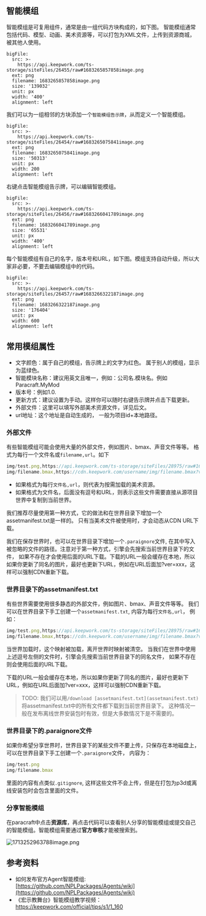 ## 智能模组

智能模组是可复用组件，通常是由一组代码方块构成的，如下图。 智能模组通常包括代码、模型、动画、美术资源等，可以打包为XML文件，上传到资源商城，被其他人使用。
 
```@BigFile
bigFile:
  src: >-
    https://api.keepwork.com/ts-storage/siteFiles/26455/raw#1683265857858image.png
  ext: png
  filename: 1683265857858image.png
  size: '139032'
  unit: px
  width: '400'
  alignment: left

```

我们可以为一组相邻的方块添加一个`智能模组告示牌`，从而定义一个智能模组。 
 
```@BigFile
bigFile:
  src: >-
    https://api.keepwork.com/ts-storage/siteFiles/26454/raw#1683265075841image.png
  ext: png
  filename: 1683265075841image.png
  size: '50313'
  unit: px
  width: 200
  alignment: left

```

右键点击智能模组告示牌，可以编辑智能模组。

 
```@BigFile
bigFile:
  src: >-
    https://api.keepwork.com/ts-storage/siteFiles/26456/raw#1683266041789image.png
  ext: png
  filename: 1683266041789image.png
  size: '65531'
  unit: px
  width: '400'
  alignment: left

```

每个智能模组有自己的名字，版本号和URL，如下图。模组支持自动升级，所以大家非必要，不要去编辑模组中的代码。
 
```@BigFile
bigFile:
  src: >-
    https://api.keepwork.com/ts-storage/siteFiles/26457/raw#1683266322187image.png
  ext: png
  filename: 1683266322187image.png
  size: '176404'
  unit: px
  width: 600
  alignment: left

```
## 常用模组属性

- 文字颜色：属于自己的模组，告示牌上的文字为红色。 属于别人的模组，显示为蓝绿色。 
- 智能模块名称：建议用英文且唯一，例如：公司名.模块名。例如Paracraft.MyMod 
- 版本号：例如1.0.
- 更新方式：建议设置为手动。这样你可以随时右键告示牌并点击下载更新。 
- 外部文件：这里可以填写外部美术资源文件，详见后文。
- url地址：这个地址是自动生成的， 一般为项目id+本地路径。 

### 外部文件

有些智能模组可能会使用大量的外部文件，例如图片、bmax、声音文件等等。
格式为每行一个文件名或`filename,url`。如下

```javascript
img/test.png,https://api.keepwork.com/ts-storage/siteFiles/28975/raw#1691312622238image.png
img/filename.bmax,https://cdn.keepwork.com/username/img/filename.bmax?ver=1
```

- 如果格式为每行`文件名,url`，则代表为按需加载的美术资源。 
- 如果格式为文件名，后面没有逗号和URL，则表示这些文件需要直接从源项目世界中复制到当前世界。 

我们推荐尽量使用第一种方式，它的做法和在世界目录下增加一个assetmanifest.txt是一样的。 只有当美术文件被使用时，才会动态从CDN URL下载。

我们在保存世界时，也可以在世界目录下增加一个`.paraignore`文件, 在其中写入被忽略的文件的路径。注意对于第一种方式，引擎会先搜索当前世界目录下的文件， 如果不存在才会使用后面的URL下载。下载的URL一般会缓存在本地，所以如果你更新了同名的图片，最好也更新下URL，例如在URL后面加?ver=xxx，这样可以强制CDN重新下载。

### 世界目录下的assetmanifest.txt

有些世界需要使用很多静态的外部文件，例如图片、bmax、声音文件等等。
我们可以在世界目录下手工创建一个`assetmanifest.txt`, 内容为每行`文件名,url`， 例如：

```javascript
img/test.png,https://api.keepwork.com/ts-storage/siteFiles/28975/raw#1691312622238image.png
img/filename.bmax,https://cdn.keepwork.com/username/img/filename.bmax?ver=1
```

当世界加载时，这个映射被加载，离开世界时映射被清空。 当我们在世界中使用上述逗号左侧的文件时，引擎会先搜索当前世界目录下的同名文件， 如果不存在则会使用后面的URL下载。

下载的URL一般会缓存在本地，所以如果你更新了同名的图片，最好也更新下URL，例如在URL后面加?ver=xxx，这样可以强制CDN重新下载。

> TODO: 我们可以用`/download [assetmanifest.txt](assetmanifest.txt)` 将assetmanifest.txt中的所有文件都下载到当前世界目录下。 这种情况一般在发布离线世界安装包时有效，但是大多数情况下是不需要的。 

### 世界目录下的.paraignore文件

如果你希望分享世界时，世界目录下的某些文件不要上传，只保存在本地磁盘上，可以在世界目录下手工创建一个`.paraignore`文件， 内容为：

```javascript
img/test.png
img/filename.bmax
```

里面的内容有点类似`.gitignore`, 这样这些文件不会上传，但是在打包为p3d或离线安装包时会包含里面的文件。

### 分享智能模组

在paracraft中点击**资源库**，再点击代码可以查看别人分享的智能模组或提交自己的智能模组。智能模组需要通过**官方审核**才能被搜索到。

![1713252963788image.png](https://api.keepwork.com/ts-storage/siteFiles/36176/raw)



## 参考资料

- 如何发布官方Agent智能模组: [https://github.com/NPLPackages/Agents/wiki](https://github.com/NPLPackages/Agents/wiki)
- 《宏示教舞台》智能模组教学视频：https://keepwork.com/official/tips/s1/1_160

```javascript
```